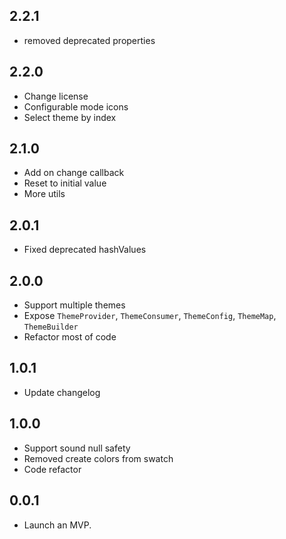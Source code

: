 ## 2.2.1

* removed deprecated properties

## 2.2.0

* Change license
* Configurable mode icons
* Select theme by index

## 2.1.0

* Add on change callback
* Reset to initial value
* More utils

## 2.0.1

* Fixed deprecated hashValues

## 2.0.0

* Support multiple themes
* Expose `ThemeProvider`, `ThemeConsumer`, `ThemeConfig`, `ThemeMap`, `ThemeBuilder`
* Refactor most of code


## 1.0.1

* Update changelog

## 1.0.0

* Support sound null safety
* Removed create colors from swatch
* Code refactor

## 0.0.1

* Launch an MVP.
